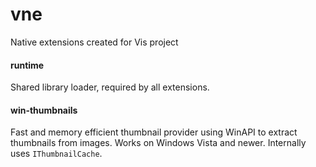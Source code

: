 # vne
Native extensions created for Vis project

#### runtime
Shared library loader, required by all extensions.

#### win-thumbnails
Fast and memory efficient thumbnail provider using WinAPI to extract thumbnails from images. Works on Windows Vista and newer. 
Internally uses `IThumbnailCache`. 
